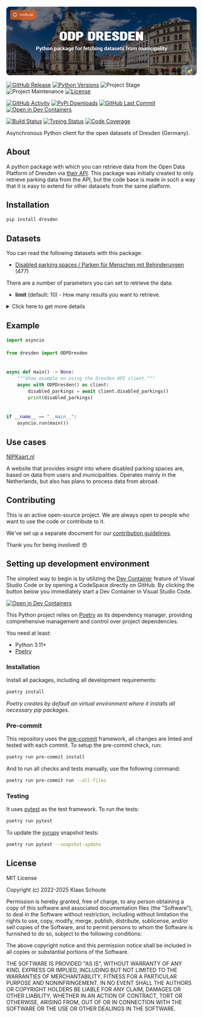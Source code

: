 <!-- Banner -->
![alt Banner of the ODP Dresden package](https://raw.githubusercontent.com/klaasnicolaas/python-dresden/main/assets/header_dresden-min.png)

<!-- PROJECT SHIELDS -->
[![GitHub Release][releases-shield]][releases]
[![Python Versions][python-versions-shield]][pypi]
![Project Stage][project-stage-shield]
![Project Maintenance][maintenance-shield]
[![License][license-shield]](LICENSE)

[![GitHub Activity][commits-shield]][commits-url]
[![PyPi Downloads][downloads-shield]][downloads-url]
[![GitHub Last Commit][last-commit-shield]][commits-url]
[![Open in Dev Containers][devcontainer-shield]][devcontainer]

[![Build Status][build-shield]][build-url]
[![Typing Status][typing-shield]][typing-url]
[![Code Coverage][codecov-shield]][codecov-url]

Asynchronous Python client for the open datasets of Dresden (Germany).

## About

A python package with which you can retrieve data from the Open Data Platform of Dresden via [their API][api]. This package was initially created to only retrieve parking data from the API, but the code base is made in such a way that it is easy to extend for other datasets from the same platform.

## Installation

```bash
pip install dresden
```

## Datasets

You can read the following datasets with this package:

- [Disabled parking spaces / Parken für Menschen mit Behinderungen][disabled_parkings] (477)

There are a number of parameters you can set to retrieve the data:

- **limit** (default: 10) - How many results you want to retrieve.

<details>
    <summary>Click here to get more details</summary>

### Disabled parking spaces

| Variable | Type | Description |
| :------- | :--- | :---------- |
| `entry_id` | integer | The ID of the disabled parking spot |
| `number` | integer | The number of parking spots on this location |
| `usage_time` | string | Some locations have window times where the location is only specific for disabled parking, outside these times everyone is allowed to park there |
| `photo` | string | URL that points to a photo that shows where the location is |
| `created_at` | datetime | The date when this location was added to the dataset |
| `longitude` | float | The longitude of the parking spot |
| `latitude` | float | The latitude of the parking spot |

</details>

## Example

```python
import asyncio

from dresden import ODPDresden


async def main() -> None:
    """Show example on using the Dresden API client."""
    async with ODPDresden() as client:
        disabled_parkings = await client.disabled_parkings()
        print(disabled_parkings)


if __name__ == "__main__":
    asyncio.run(main())
```

## Use cases

[NIPKaart.nl][nipkaart]

A website that provides insight into where disabled parking spaces are, based on
data from users and municipalities. Operates mainly in the Netherlands, but also
has plans to process data from abroad.

## Contributing

This is an active open-source project. We are always open to people who want to
use the code or contribute to it.

We've set up a separate document for our
[contribution guidelines](CONTRIBUTING.md).

Thank you for being involved! :heart_eyes:

## Setting up development environment

The simplest way to begin is by utilizing the [Dev Container][devcontainer]
feature of Visual Studio Code or by opening a CodeSpace directly on GitHub.
By clicking the button below you immediately start a Dev Container in Visual Studio Code.

[![Open in Dev Containers][devcontainer-shield]][devcontainer]

This Python project relies on [Poetry][poetry] as its dependency manager,
providing comprehensive management and control over project dependencies.

You need at least:

- Python 3.11+
- [Poetry][poetry-install]

### Installation

Install all packages, including all development requirements:

```bash
poetry install
```

_Poetry creates by default an virtual environment where it installs all
necessary pip packages_.

### Pre-commit

This repository uses the [pre-commit][pre-commit] framework, all changes
are linted and tested with each commit. To setup the pre-commit check, run:

```bash
poetry run pre-commit install
```

And to run all checks and tests manually, use the following command:

```bash
poetry run pre-commit run --all-files
```

### Testing

It uses [pytest](https://docs.pytest.org/en/stable/) as the test framework. To run the tests:

```bash
poetry run pytest
```

To update the [syrupy](https://github.com/tophat/syrupy) snapshot tests:

```bash
poetry run pytest --snapshot-update
```

## License

MIT License

Copyright (c) 2022-2025 Klaas Schoute

Permission is hereby granted, free of charge, to any person obtaining a copy
of this software and associated documentation files (the "Software"), to deal
in the Software without restriction, including without limitation the rights
to use, copy, modify, merge, publish, distribute, sublicense, and/or sell
copies of the Software, and to permit persons to whom the Software is
furnished to do so, subject to the following conditions:

The above copyright notice and this permission notice shall be included in all
copies or substantial portions of the Software.

THE SOFTWARE IS PROVIDED "AS IS", WITHOUT WARRANTY OF ANY KIND, EXPRESS OR
IMPLIED, INCLUDING BUT NOT LIMITED TO THE WARRANTIES OF MERCHANTABILITY,
FITNESS FOR A PARTICULAR PURPOSE AND NONINFRINGEMENT. IN NO EVENT SHALL THE
AUTHORS OR COPYRIGHT HOLDERS BE LIABLE FOR ANY CLAIM, DAMAGES OR OTHER
LIABILITY, WHETHER IN AN ACTION OF CONTRACT, TORT OR OTHERWISE, ARISING FROM,
OUT OF OR IN CONNECTION WITH THE SOFTWARE OR THE USE OR OTHER DEALINGS IN THE
SOFTWARE.

[api]: https://opendata.dresden.de
[nipkaart]: https://www.nipkaart.nl

[disabled_parkings]: https://opendata.dresden.de/informationsportal/?open=1&result=1788DE054C09464DB95AD54725002EA2#app/mainpage

<!-- MARKDOWN LINKS & IMAGES -->
[build-shield]: https://github.com/klaasnicolaas/python-dresden/actions/workflows/tests.yaml/badge.svg
[build-url]: https://github.com/klaasnicolaas/python-dresden/actions/workflows/tests.yaml
[commits-shield]: https://img.shields.io/github/commit-activity/y/klaasnicolaas/python-dresden.svg
[commits-url]: https://github.com/klaasnicolaas/python-dresden/commits/main
[codecov-shield]: https://codecov.io/gh/klaasnicolaas/python-dresden/branch/main/graph/badge.svg?token=70ZETUK1M6
[codecov-url]: https://codecov.io/gh/klaasnicolaas/python-dresden
[devcontainer-shield]: https://img.shields.io/static/v1?label=Dev%20Containers&message=Open&color=blue&logo=visualstudiocode
[devcontainer]: https://vscode.dev/redirect?url=vscode://ms-vscode-remote.remote-containers/cloneInVolume?url=https://github.com/klaasnicolaas/python-dresden
[downloads-shield]: https://img.shields.io/pypi/dm/dresden
[downloads-url]: https://pypistats.org/packages/dresden
[license-shield]: https://img.shields.io/github/license/klaasnicolaas/python-dresden.svg
[last-commit-shield]: https://img.shields.io/github/last-commit/klaasnicolaas/python-dresden.svg
[maintenance-shield]: https://img.shields.io/maintenance/yes/2025.svg
[project-stage-shield]: https://img.shields.io/badge/project%20stage-experimental-yellow.svg
[pypi]: https://pypi.org/project/dresden/
[python-versions-shield]: https://img.shields.io/pypi/pyversions/dresden
[typing-shield]: https://github.com/klaasnicolaas/python-dresden/actions/workflows/typing.yaml/badge.svg
[typing-url]: https://github.com/klaasnicolaas/python-dresden/actions/workflows/typing.yaml
[releases-shield]: https://img.shields.io/github/release/klaasnicolaas/python-dresden.svg
[releases]: https://github.com/klaasnicolaas/python-dresden/releases

[poetry-install]: https://python-poetry.org/docs/#installation
[poetry]: https://python-poetry.org
[pre-commit]: https://pre-commit.com
